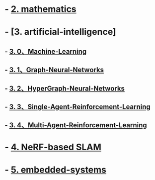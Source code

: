 <!-- # -  [1. philosophy](https://github.com/fczhang0606/philosophy) -->


# -  [2. mathematics](https://github.com/fczhang0606/mathematics)


# -  [3. artificial-intelligence]
## -  [3. 0、Machine-Learning](https://github.com/fczhang0606/3.0-Machine-Learning)
## -  [3. 1、Graph-Neural-Networks](https://github.com/fczhang0606/Graph-Neural-Networks)
## -  [3. 2、HyperGraph-Neural-Networks](https://github.com/fczhang0606/3.2-HyperGraph-Neural-Networks)
## -  [3. 3、Single-Agent-Reinforcement-Learning](https://github.com/fczhang0606/Single-Agent-Reinforcement-Learning)
## -  [3. 4、Multi-Agent-Reinforcement-Learning](https://github.com/fczhang0606/Multi-Agent-Reinforcement-Learning)


# -  [4. NeRF-based SLAM](https://github.com/fczhang0606/embedded-systems)


# -  [5. embedded-systems](https://github.com/fczhang0606/embedded-systems)

